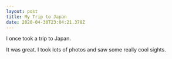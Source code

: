 ```yaml
---
layout: post
title: My Trip to Japan
date: 2020-04-30T23:04:21.378Z
---
```

I once took a trip to Japan.

It was great. I took lots of photos and saw some really cool sights.